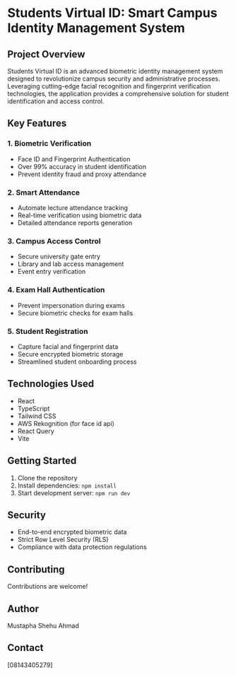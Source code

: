 
# Students Virtual ID: Smart Campus Identity Management System

## Project Overview

Students Virtual ID is an advanced biometric identity management system designed to revolutionize campus security and administrative processes. Leveraging cutting-edge facial recognition and fingerprint verification technologies, the application provides a comprehensive solution for student identification and access control.

## Key Features

### 1. Biometric Verification
- Face ID and Fingerprint Authentication
- Over 99% accuracy in student identification
- Prevent identity fraud and proxy attendance

### 2. Smart Attendance
- Automate lecture attendance tracking
- Real-time verification using biometric data
- Detailed attendance reports generation

### 3. Campus Access Control
- Secure university gate entry
- Library and lab access management
- Event entry verification

### 4. Exam Hall Authentication
- Prevent impersonation during exams
- Secure biometric checks for exam halls

### 5. Student Registration
- Capture facial and fingerprint data
- Secure encrypted biometric storage
- Streamlined student onboarding process

## Technologies Used

- React
- TypeScript
- Tailwind CSS
- AWS Rekognition (for face id api)
- React Query
- Vite

## Getting Started

1. Clone the repository
2. Install dependencies: `npm install`
3. Start development server: `npm run dev`

## Security

- End-to-end encrypted biometric data
- Strict Row Level Security (RLS)
- Compliance with data protection regulations

## Contributing

Contributions are welcome! 

## Author

Mustapha Shehu Ahmad 


## Contact

[08143405279]
